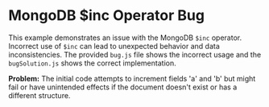 # MongoDB $inc Operator Bug

This example demonstrates an issue with the MongoDB `$inc` operator. Incorrect use of `$inc` can lead to unexpected behavior and data inconsistencies. The provided `bug.js` file shows the incorrect usage and the `bugSolution.js` shows the correct implementation.

**Problem:** The initial code attempts to increment fields 'a' and 'b' but might fail or have unintended effects if the document doesn't exist or has a different structure. 